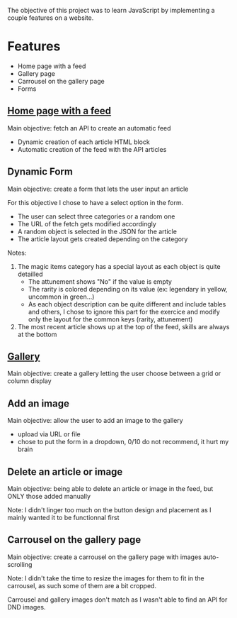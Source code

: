 The objective of this project was to learn JavaScript by implementing a couple features on a website.

# Features

- Home page with a feed
- Gallery page
- Carrousel on the gallery page
- Forms

## [Home page with a feed](https://github.com/nightandstars/Dev_Projects/tree/main/JS_Website/Home)

Main objective: fetch an API to create an automatic feed
  - Dynamic creation of each article HTML block
  - Automatic creation of the feed with the API articles

## Dynamic Form

Main objective: create a form that lets the user input an article

For this objective I chose to have a select option in the form.
  - The user can select three categories or a random one
  - The URL of the fetch gets modified accordingly
  - A random object is selected in the JSON for the article
  - The article layout gets created depending on the category

Notes:
1. The magic items category has a special layout as each object is quite detailled
   - The attunement shows "No" if the value is empty
   - The rarity is colored depending on its value (ex: legendary in yellow, uncommon in green...)
   - As each object description can be quite different and include tables and others, I chose to ignore this part for the exercice and modify only the layout for the common keys (rarity, attunement)
2. The most recent article shows up at the top of the feed, skills are always at the bottom

## [Gallery](https://github.com/nightandstars/Dev_Projects/tree/main/JS_Website/Gallery)

Main objective: create a gallery letting the user choose between a grid or column display

## Add an image

Main objective: allow the user to add an image to the gallery
  - upload via URL or file
  - chose to put the form in a dropdown, 0/10 do not recommend, it hurt my brain

## Delete an article or image

Main objective: being able to delete an article or image in the feed, but ONLY those added manually

Note: I didn't linger too much on the button design and placement as I mainly wanted it to be functionnal first

## Carrousel on the gallery page

Main objective: create a carrousel on the gallery page with images auto-scrolling

Note: I didn't take the time to resize the images for them to fit in the carrousel, as such some of them are a bit cropped. 

Carrousel and gallery images don't match as I wasn't able to find an API for DND images.
